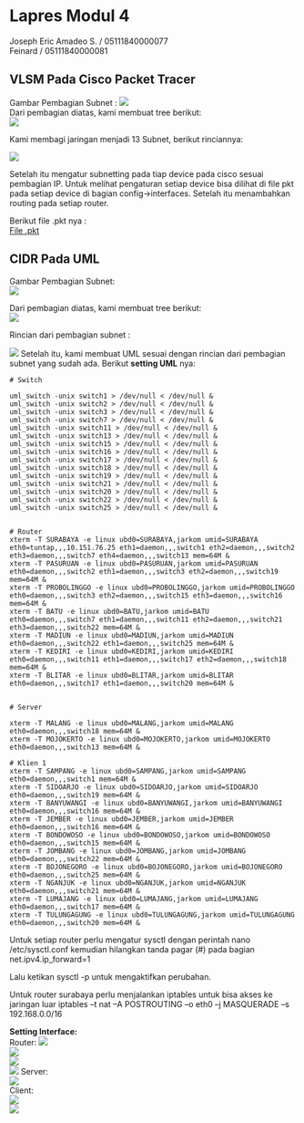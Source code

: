 # Lapres Modul 4

Joseph Eric Amadeo S. / 05111840000077   
Feinard / 05111840000081

## VLSM Pada Cisco Packet Tracer

Gambar Pembagian Subnet  :
**![](https://lh4.googleusercontent.com/acdavSd2G7ZPeRaLu3TTnLu7atRTXcdwMEjvWkQLWKnO51O1ymamACNN34bU8YQWlhe2vrLgGH2aIB-DSbWIMu7dpWJGuLRTWfOW878Bx31riUmbM_VvegfLoU4JKOzP5cEad8OX)**  
Dari pembagian diatas, kami membuat tree berikut:   
**![](https://lh5.googleusercontent.com/tL3XKCdwFWADlFKhXOxPm6pKCAk7cjU0y0Y9Btt8rG6ZjO7dx2E55UzQxMScCfZASIyjMWJ2fKYtymeMrSojsSA1ScxYGukXPZjSKi55UDk05GyFYzeliqnZC6lFub9ZRG6u_msL)**  
 
Kami membagi jaringan menjadi 13 Subnet, berikut rinciannya:   

**![](https://lh6.googleusercontent.com/bbyoc84EmgFeaqVRSGb3o74t1nvXEkpZ9K-S-mbMsxWz_HM5AgPQYpxB5AVwKI0Ukmlv9cq4vnXl7VzsA-yqvDsB_EITZNYwBQ_-lTpYRp-kXn1Has0Iec4MwTZE0ZX_pdp5Jyks)**  

Setelah itu mengatur subnetting pada tiap device pada cisco sesuai pembagian IP. Untuk melihat pengaturan setiap device bisa dilihat di file pkt pada setiap device di bagian config->interfaces. Setelah itu menambahkan routing pada setiap router.  


Berikut file .pkt nya :  
[File .pkt](https://github.com/josepheric/Lapres_Jarkom_Modul4_C05/blob/main/files/Cisco%20VLSM.pkt)





## CIDR Pada UML
Gambar Pembagian Subnet:  
**![](https://lh6.googleusercontent.com/DuX5of8zOjSiKef6gAwUu1EtXjxKSyIo0w4T_IO294SW2BVNHwOSKyby3ywl9XVFVcAOh_nmFu7zCeITemUdAUmNlmGIZonZaGQSEzwsAfwkgdXWYAsmQwgLZVI_hyTdm7Zg3Z7e)**


Dari pembagian diatas, kami membuat tree berikut:   
**![](https://lh5.googleusercontent.com/8Xlrz-12jSMdS1DSt3pVw-q9XQ-ispgMeuXvUQ3h17Ki3o0uOIZPpTHGBBnYqPB9qocvEz-3aKhtCRH1DncQhIpNIpZbqkyp7xzgCiqkbgKXCMfwLNq9HfuWXKc3YhHXBCvKcrVY)**   



Rincian dari pembagian subnet :  

**![](https://lh6.googleusercontent.com/lrqP4l7Y4N7bhCwIvJ4hwEq-eH1phU7tCYQjNT2CCCJaCDLFtJoZtP2grUg0-K8Q1D3KyeU4zMTOMY5fJCSeYnE24b99MrziRPzPtDkwbToo4vw8QZx50t4rPST8IhWqN8iZOfK0)**
Setelah itu, kami membuat UML sesuai dengan rincian dari pembagian subnet yang sudah ada. Berikut **setting UML** nya:  
```
# Switch

uml_switch -unix switch1 > /dev/null < /dev/null & 
uml_switch -unix switch2 > /dev/null < /dev/null & 
uml_switch -unix switch3 > /dev/null < /dev/null & 
uml_switch -unix switch7 > /dev/null < /dev/null & 
uml_switch -unix switch11 > /dev/null < /dev/null & 
uml_switch -unix switch13 > /dev/null < /dev/null & 
uml_switch -unix switch15 > /dev/null < /dev/null & 
uml_switch -unix switch16 > /dev/null < /dev/null & 
uml_switch -unix switch17 > /dev/null < /dev/null & 
uml_switch -unix switch18 > /dev/null < /dev/null & 
uml_switch -unix switch19 > /dev/null < /dev/null & 
uml_switch -unix switch21 > /dev/null < /dev/null & 
uml_switch -unix switch20 > /dev/null < /dev/null & 
uml_switch -unix switch22 > /dev/null < /dev/null & 
uml_switch -unix switch25 > /dev/null < /dev/null & 


# Router
xterm -T SURABAYA -e linux ubd0=SURABAYA,jarkom umid=SURABAYA eth0=tuntap,,,10.151.76.25 eth1=daemon,,,switch1 eth2=daemon,,,switch2 eth3=daemon,,,switch7 eth4=daemon,,,switch13 mem=64M &
xterm -T PASURUAN -e linux ubd0=PASURUAN,jarkom umid=PASURUAN eth0=daemon,,,switch2 eth1=daemon,,,switch3 eth2=daemon,,,switch19 mem=64M &
xterm -T PROBOLINGGO -e linux ubd0=PROBOLINGGO,jarkom umid=PROBOLINGGO eth0=daemon,,,switch3 eth2=daemon,,,switch15 eth3=daemon,,,switch16 mem=64M &
xterm -T BATU -e linux ubd0=BATU,jarkom umid=BATU eth0=daemon,,,switch7 eth1=daemon,,,switch11 eth2=daemon,,,switch21 eth3=daemon,,,switch22 mem=64M &
xterm -T MADIUN -e linux ubd0=MADIUN,jarkom umid=MADIUN eth0=daemon,,,switch22 eth1=daemon,,,switch25 mem=64M &
xterm -T KEDIRI -e linux ubd0=KEDIRI,jarkom umid=KEDIRI eth0=daemon,,,switch11 eth1=daemon,,,switch17 eth2=daemon,,,switch18 mem=64M &
xterm -T BLITAR -e linux ubd0=BLITAR,jarkom umid=BLITAR eth0=daemon,,,switch17 eth1=daemon,,,switch20 mem=64M &


# Server

xterm -T MALANG -e linux ubd0=MALANG,jarkom umid=MALANG eth0=daemon,,,switch18 mem=64M &
xterm -T MOJOKERTO -e linux ubd0=MOJOKERTO,jarkom umid=MOJOKERTO eth0=daemon,,,switch13 mem=64M &

# Klien 1
xterm -T SAMPANG -e linux ubd0=SAMPANG,jarkom umid=SAMPANG eth0=daemon,,,switch1 mem=64M &
xterm -T SIDOARJO -e linux ubd0=SIDOARJO,jarkom umid=SIDOARJO eth0=daemon,,,switch19 mem=64M &
xterm -T BANYUWANGI -e linux ubd0=BANYUWANGI,jarkom umid=BANYUWANGI eth0=daemon,,,switch16 mem=64M &
xterm -T JEMBER -e linux ubd0=JEMBER,jarkom umid=JEMBER eth0=daemon,,,switch16 mem=64M &
xterm -T BONDOWOSO -e linux ubd0=BONDOWOSO,jarkom umid=BONDOWOSO eth0=daemon,,,switch15 mem=64M &
xterm -T JOMBANG -e linux ubd0=JOMBANG,jarkom umid=JOMBANG eth0=daemon,,,switch22 mem=64M &
xterm -T BOJONEGORO -e linux ubd0=BOJONEGORO,jarkom umid=BOJONEGORO eth0=daemon,,,switch25 mem=64M &
xterm -T NGANJUK -e linux ubd0=NGANJUK,jarkom umid=NGANJUK eth0=daemon,,,switch21 mem=64M &
xterm -T LUMAJANG -e linux ubd0=LUMAJANG,jarkom umid=LUMAJANG eth0=daemon,,,switch17 mem=64M &
xterm -T TULUNGAGUNG -e linux ubd0=TULUNGAGUNG,jarkom umid=TULUNGAGUNG eth0=daemon,,,switch20 mem=64M &
```
Untuk setiap router perlu mengatur sysctl dengan perintah nano /etc/sysctl.conf kemudian hilangkan tanda pagar (#) pada bagian net.ipv4.ip_forward=1  

Lalu ketikan sysctl -p untuk mengaktifkan perubahan.  

Untuk router surabaya perlu menjalankan iptables untuk bisa akses ke jaringan luar iptables –t nat –A POSTROUTING –o eth0 –j MASQUERADE –s 192.168.0.0/16  

**Setting Interface:**   
Router:
**![](https://lh3.googleusercontent.com/IdC2aTibzGrxd7-PwZsfBr3xW0_Uh6wjd1eYTlTXf9Is1UENSd6ptjjQ0njFx4nmq6LXjA5c4AdLbA4W3m2rhL7ONUukBWVrBMkLiid1AcuOfZmHbtPIX-K5Pyt3-Txn4RGK4gOw)**  
**![](https://lh4.googleusercontent.com/3aiAYt8RA_w0Hyw19zqsY-RHTc-tWunaY3d3id1uZarKb9Zq9ScloEirGqIxyh3Xf3YNo5lIpHt-_8t_tPTIwtepwm6V3luFMw8WqfYSzBaYA8GBEW_DhBTWAjeAuwhErXGzaRKs)**    
**![](https://lh4.googleusercontent.com/Hmq6PRzqy4Jh_SUXoOgobDTsyJEoSlQKlCKWOVk-vWhLLOjaYQwtWkz75fcLH47P0KwtJmk1j8tel4de1lye1OGCXRGjgJJ6NtPC7Ot6dlHnQqQggjmS9Buw2s3dBPWD07QC-BeN)**  
 **![](https://lh5.googleusercontent.com/rcfQsi3cDKJa0XkfjbB2w_A22V18PS4nQ-75Lnx8o4IAxxEwySvtVIQhBNp1ZKn0CA9fuqt5mzpDfK8Zi_B3WqvrMRSFhInpM0NrgPV6xWgmZlhvG8R9yAz6_HQUQC_uj7gXMCc6)** 
 Server:  
**![](https://lh6.googleusercontent.com/3kuu0mMM0WsCZeWjCULzc_myrLn_qxZTtCsrJ53AGqzO5-8mMPnStkEBf5U4LuaUoZvd-hKaNBPpT0jVqf9c3_FsCcdv7nuzEI2kHpT7-Elzjfc2Euudu9UzmWSYSFNC3dXNrKAz)**  
Client:  
**![](https://lh3.googleusercontent.com/p2cOEDQCNLp3JpLTe6fp1I5pLoFDS0CWQVGHvpUGFq3b9SgysXCTXYm9J6a4X_jLpPZYe-V5r7Q4Up046Hq-Jg3_PZRgfDfPX2NrEkcvIIChIeD6UGdSQzdb0OwaRKVFimyC2Etm)**  
**![](https://lh5.googleusercontent.com/XlCxCF9sYvVZC5IawN_3XtfWISW22cIcP7Eh6qe92J1EgGpj9L8j2s7Vw_aEGjsi5OQl7iYDOxt3VlkA7UyLvTyPh8FO-MOt5E7QmTJoLTZe0EFcTKOWAlguNYqJUmpb_Aqu0GYG)**  
